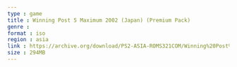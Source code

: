 ```yaml
---
type : game
title : Winning Post 5 Maximum 2002 (Japan) (Premium Pack)
genre : 
format : iso
region : asia
link : https://archive.org/download/PS2-ASIA-ROMS321COM/Winning%20Post%205%20Maximum%202002%20%28Japan%29%20%28Premium%20Pack%29.7z
size : 294MB
---
```

